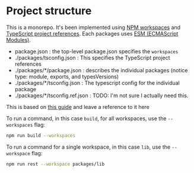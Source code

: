 # Project structure

This is a monorepo. It's been implemented using [NPM workspaces](https://docs.npmjs.com/cli/v7/using-npm/workspaces) and [TypeScript project references](https://www.typescriptlang.org/docs/handbook/project-references.html). Each packages uses [ESM (ECMAScript Modules)](https://nodejs.org/api/esm.html).

- package.json : the top-level package.json specifies the `workspaces`
- ./packages/tsconfig.json : This specifies the TypeScript project references
- ./packages/*/package.json : describes the individual packages (notice type: module, exports, and typesVersions)
- ./packages/*/tsconfig.json : The typescript config for the individual package
- ./packages/*/tsconfig.ref.json : TODO: I'm not sure I actually need this.

This is based on [this guide](https://2ality.com/2021/07/simple-monorepos.html) and leave a reference to it here

To run a command, in this case `build`, for all workspaces, use the `--workspaces` flag:

```sh
npm run build --workspaces
```

To run a command for a single workspace, in this case `lib`, use the `--workspace` flag:

```sh
npm run rest --workspace packages/lib
```

